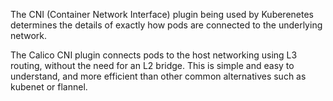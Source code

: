 The CNI (Container Network Interface) plugin being used by Kuberenetes determines the details of exactly how pods are connected to the underlying network.

The Calico CNI plugin connects pods to the host networking using L3 routing, without the need for an L2 bridge. This is simple and easy to understand, and more efficient than other common alternatives such as kubenet or flannel.
